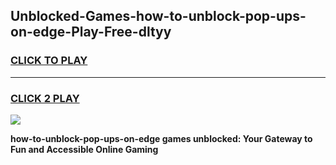 
## Unblocked-Games-how-to-unblock-pop-ups-on-edge-Play-Free-dltyy
<h3>
<a href="https://premium76.site?title=how-to-unblock-pop-ups-on-edge&ref=18A1">CLICK TO PLAY</a></h3>
<hr>

<h3>
<a href="https://premium76.site?title=how-to-unblock-pop-ups-on-edge&ref=18A1">CLICK 2 PLAY</a>
  
</h3>

<a href="https://premium76.site?title=how-to-unblock-pop-ups-on-edge&ref=18A1"><img src="https://clearcache.store/games.png"></a>


**how-to-unblock-pop-ups-on-edge games unblocked: Your Gateway to Fun and Accessible Online Gaming**
